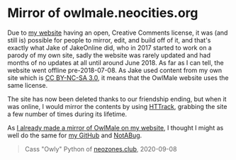 # Mirror of owlmale.neocities.org
Due to [my website](https://owlman.neocities.org) having an open, Creative Comments license, it was (and still is) possible for people to mirror, edit, and build off of it, and that's exactly what Jake of JakeOnline did, who in 2017 started to work on a parody of my own site, sadly the website was rarely updated and had months of no updates at all until around June 2018. As far as I can tell, the website went offline pre-2018-07-08. As Jake used content from my own site which is [CC BY-NC-SA 3.0](https://creativecommons.org/licenses/by-nc-sa/3.0), it means that the OwlMale website uses the same license.

The site has now been deleted thanks to our friendship ending, but when it was online, I would mirror the contents by using [HTTrack](http://www.httrack.com), grabbing the site a few number of times during its lifetime.

As [I already made a mirror of OwlMale on my website](https://owlman.neocities.org/owlmale), I thought I might as well do the same for [my GitHub](https://github.com/DynTylluan/owlmale.neocities.org) and [NotABug](https://notabug.org/DynTylluan/owlmale.neocities.org).

> Cass "Owly" Python of [neozones.club](https://neozones.club), 2020-09-08
